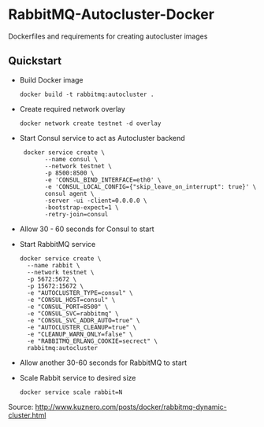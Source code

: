 # RabbitMQ-Autocluster-Docker
Dockerfiles and requirements for creating autocluster images

## Quickstart

* Build Docker image 
    
    `docker build -t rabbitmq:autocluster .`
* Create required network overlay
    
    `docker network create testnet -d overlay`
* Start Consul service to act as Autocluster backend

    ```
     docker service create \
           --name consul \
           --network testnet \
           -p 8500:8500 \
           -e 'CONSUL_BIND_INTERFACE=eth0' \
           -e 'CONSUL_LOCAL_CONFIG={"skip_leave_on_interrupt": true}' \
           consul agent \
           -server -ui -client=0.0.0.0 \
           -bootstrap-expect=1 \
           -retry-join=consul
     ```
     
* Allow 30 - 60 seconds for Consul to start

* Start RabbitMQ service

    ```
    docker service create \
      --name rabbit \
      --network testnet \
      -p 5672:5672 \
      -p 15672:15672 \
      -e "AUTOCLUSTER_TYPE=consul" \
      -e "CONSUL_HOST=consul" \
      -e "CONSUL_PORT=8500" \
      -e "CONSUL_SVC=rabbitmq" \
      -e "CONSUL_SVC_ADDR_AUTO=true" \
      -e "AUTOCLUSTER_CLEANUP=true" \
      -e "CLEANUP_WARN_ONLY=false" \
      -e "RABBITMQ_ERLANG_COOKIE=secrect" \
      rabbitmq:autocluster
    ```

* Allow another 30-60 seconds for RabbitMQ to start

* Scale Rabbit service to desired size

    `docker service scale rabbit=N`
    
Source: http://www.kuznero.com/posts/docker/rabbitmq-dynamic-cluster.html